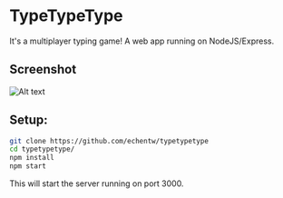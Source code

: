 # TypeTypeType

It's a multiplayer typing game! A web app running on NodeJS/Express.

## Screenshot
![Alt text](http://i.imgur.com/0Plpk8P.png?raw=true "Screenshot")

## Setup:
```bash
git clone https://github.com/echentw/typetypetype
cd typetypetype/
npm install
npm start
```
This will start the server running on port 3000.
